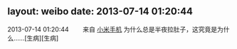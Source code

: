 layout: weibo
date: 2013-07-14 01:20:44
---
2013-07-14 01:20:44  &nbsp;&nbsp;&nbsp;&nbsp;&nbsp;&nbsp; 来自 <a href="http://app.weibo.com/t/feed/22zMnn" rel="nofollow">小米手机</a>
为什么总是半夜拉肚子，这究竟是为什么……[生病][生病] ​​​
